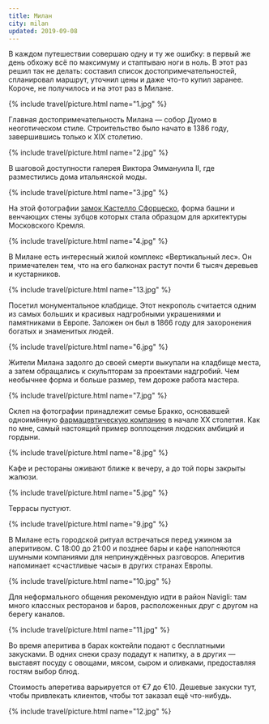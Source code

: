 ```yaml
---
title: Милан
city: milan
updated: 2019-09-08
---
```


В каждом путешествии совершаю одну и ту же ошибку: в первый же день обхожу всё по максимуму и стаптываю ноги в ноль. В этот раз решил так не делать: составил список достопримечательностей, спланировал маршрут, уточнил цены и даже что-то купил заранее. Короче, не получилось и на этот раз в Милане. 

{% include travel/picture.html name="1.jpg" %}

Главная достопримечательность Милана — собор Дуомо в неоготическом стиле. Строительство было начато в 1386 году, завершившись только к XIX столетию.

{% include travel/picture.html name="2.jpg" %}

В шаговой доступности галерея Виктора Эммануила II, где разместились дома итальянской моды.

{% include travel/picture.html name="3.jpg" %}

На этой фотографии [замок Кастелло Сфорцеско](https://ru.wikipedia.org/wiki/Замок_Сфорца), форма башни и венчающих стены зубцов которых стала образцом для архитектуры Московского Кремля.

{% include travel/picture.html name="4.jpg" %}

В Милане есть интересный жилой комплекс «Вертикальный лес». Он примечателен тем, что на его балконах растут почти 6 тысяч деревьев и кустарников.

{% include travel/picture.html name="13.jpg" %}

Посетил монументальное клабдище. Этот некрополь считается одним из самых больших и красивых надгробными украшениями и памятниками в Европе. Заложен он был в 1866 году для захоронения богатых и знаменитых людей.

{% include travel/picture.html name="6.jpg" %}

Жители Милана задолго до своей смерти выкупали на кладбище места, а затем обращались к скульпторам за проектами надгробий. Чем необычнее форма и больше размер, тем дороже работа мастера.

{% include travel/picture.html name="7.jpg" %}

Склеп на фотографии принадлежит семье Бракко, основавшей одноимённую [фармацевтическую компанию](https://www.bracco.com) в начале XX столетия. Как по мне, самый настоящий пример воплощения людских амбиций и гордыни.

{% include travel/picture.html name="8.jpg" %}

Кафе и рестораны оживают ближе к вечеру, а до той поры закрыты жалюзи.

{% include travel/picture.html name="5.jpg" %}

Террасы пустуют.

{% include travel/picture.html name="9.jpg" %}

В Милане есть городской ритуал встречаться перед ужином за аперитивом. С 18:00 до 21:00 и позднее бары и кафе наполняются шумными компаниями для непринуждённых разговоров. Аперитив напоминает «счастливые часы» в других странах Европы. 

{% include travel/picture.html name="10.jpg" %}

Для неформального общения рекомендую идти в район Navigli: там много классных ресторанов и баров, расположенных друг с другом на берегу каналов.

{% include travel/picture.html name="11.jpg" %}

Во время аперитива в барах коктейли подают с бесплатными закусками. В одних снеки сразу подадут к напитку, а в других — выставят посуду с овощами, мясом, сыром и оливками, предоставляя гостям выбор блюд.

Стоимость аперетива варьируется от €7 до €10. Дешевые закуски тут, чтобы привлекать клиентов, чтобы тот заказал ещё что-нибудь.

{% include travel/picture.html name="12.jpg" %}
